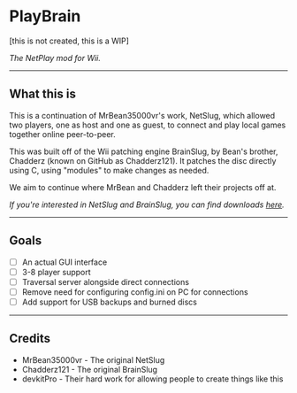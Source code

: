 # PlayBrain
[this is not created, this is a WIP]

*The NetPlay mod for Wii.*

---

## What this is
This is a continuation of MrBean35000vr's work, NetSlug, which allowed two players, one as host and one as guest, to connect and play local games together online peer-to-peer.

This was built off of the Wii patching engine BrainSlug, by Bean's brother, Chadderz (known on GitHub as Chadderz121). It patches the disc directly using C, using "modules" to make changes as needed.

We aim to continue where MrBean and Chadderz left their projects off at.

*If you're interested in NetSlug and BrainSlug, you can find downloads [here](https://github.com/jbmagination/PlayBrain/releases/tag/slug).*

---

## Goals
- [ ] An actual GUI interface
- [ ] 3-8 player support
- [ ] Traversal server alongside direct connections
- [ ] Remove need for configuring config.ini on PC for connections
- [ ] Add support for USB backups and burned discs

---

## Credits
- MrBean35000vr - The original NetSlug
- Chadderz121 - The original BrainSlug
- devkitPro - Their hard work for allowing people to create things like this


